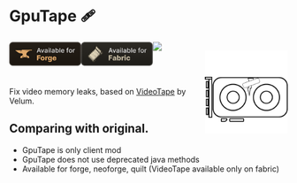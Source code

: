 # GpuTape 🩹

<img align="left" width="130" src="https://github.com/intergrav/devins-badges/blob/v3/assets/cozy/supported/forge_vector.svg">
<img align="left" width="130" src="https://github.com/intergrav/devins-badges/blob/v3/assets/cozy/supported/fabric_64h.png">
<img align="left" width="130" src="https://github.com/intergrav/devins-badges/blob/v3/assets/cozy/supported/quilt_64h.png">
<img align="right" width="150" src="src/main/resources/assets/logo.png">

<br />
<br />
<br />

Fix video memory leaks, based on [VideoTape](https://modrinth.com/mod/videotape/versions) by Velum.

## Comparing with original.

- GpuTape is only client mod
- GpuTape does not use deprecated java methods
- Available for forge, neoforge, quilt (VideoTape available only on fabric)
